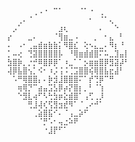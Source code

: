 ⠀⠀⠀⠀⠀⠀⠀⠀⠀⠀⠀⠀⠀⠀⠀⠀⠀⠀⠀⠀⠀⠀⠀⠀⠀⠀⠀⠀⠀⠀
⠀⠀⠀⠀⠀⠀⠀⠀⠀⠀⠀⠀⠀⠀⠀⠀⠀⠀⠀⠀⠀⠀⠀⠀⠀⠀⠀⠀⠀⠀
⠀⠀⠀⠀⠀⠀⠀⠀⠀⢀⠠⠐⠀⠉⠁⠀⠀⠀⠈⠁⠐⠀⢀⠀⠀⠀⠀⠀⠀⠀
⠀⠀⠀⠀⠀⠀⢀⠄⠈⠀⠀⠀⠀⠀⠀⠀⠀⠀⠀⠀⠂⠀⠈⠁⢄⠀⠀⠀⠀⠀
⠀⠀⠀⠀⠀⡠⠁⠀⠀⠀⠀⠀⠀⠀⣰⢆⠀⠀⠀⠀⠀⠀⠄⠀⠀⠑⠀⠀⠀⠀
⠀⠀⠀⠀⡔⠀⠀⠀⣀⠄⠀⠀⠀⠈⢻⣶⣀⠠⠀⠀⠀⡀⠀⠂⣄⠀⠃⠀⠀⠀
⠀⠀⠀⠀⠄⠀⠠⠂⢀⣤⣾⣶⣷⣷⡅⠻⣿⣎⠀⢕⠢⣄⣀⠄⠻⡆⠘⠀⠀⠀
⠀⠀⠀⠀⡁⠤⢔⠀⢙⣽⣿⣿⣿⣿⡧⠀⠘⢿⣶⣾⣾⣿⠍⠥⣀⣹⣤⡇⠀⠀
⠀⠀⠀⠀⣳⣿⡷⡀⡐⡚⠿⣿⡿⡿⠁⠰⣀⠁⠁⡢⣶⣶⣿⡿⣻⣽⡼⠃⠀⠀
⠀⠀⠀⠀⢼⡿⣧⣿⢢⡁⠪⠂⠰⡨⢨⠨⢈⣩⣿⣿⢮⢿⣿⣧⣖⣼⠃⠀⠀⠀
⠀⠀⠀⠀⠀⠡⠛⢿⣿⣿⡄⠄⡷⣺⣸⣿⣿⣿⠍⠁⡞⢙⡿⠉⠛⠀⠀⠀⠀⠀
⠀⠀⠀⠀⠀⠀⢶⢿⡙⠉⣴⣤⣩⣣⡿⡴⡝⣿⡆⡀⠃⠈⢱⠀⠀⠀⠀⠀⠀⠀
⠀⠀⠀⠀⠀⠀⠑⣻⣇⢴⠋⠣⢓⣳⡶⣕⣾⣿⠁⢠⢋⢀⡸⠀⠀⠀⠀⠀⠀⠀
⠀⠀⠀⠀⠀⠀⠀⠀⢛⣸⢼⢎⢫⣻⣲⣞⠻⠁⠈⢀⠔⠚⠁⠀⠀⠀⠀⠀⠀⠀
⠀⠀⠀⠀⠀⠀⠀⠀⠀⢀⣵⣿⣯⠊⠄⠈⢠⣀⡵⠋⠀⠀⠀⠀⠀⠀⠀⠀⠀⠀
⠀⠀⠀⠀⠀⠀⠀⠀⠀⠀⠈⡛⠡⠂⢤⣐⠵⠟⠀⠀⠀⠀⠀⠀⠀⠀⠀⠀⠀⠀
⠀⠀⠀⠀⠀⠀⠀⠀⠀⠀⠀⠐⣸⡟⠋⠁⠀⠀⠀⠀⠀⠀⠀⠀⠀⠀⠀⠀⠀⠀
⠀⠀⠀⠀⠀⠀⠀⠀⠀⠀⠀⠀⠀⠀⠀⠀⠀⠀⠀⠀⠀⠀⠀⠀
